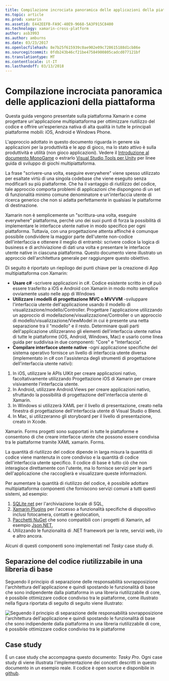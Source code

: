 ```yaml
---
title: Compilazione incrociata panoramica delle applicazioni della piattaforma
ms.topic: article
ms.prod: xamarin
ms.assetid: E442EEFB-FA9C-40E9-9668-5A3F915C8400
ms.technology: xamarin-cross-platform
author: asb3993
ms.author: amburns
ms.date: 03/23/2017
ms.openlocfilehash: 8e7b25f615939c0ae902e09c728615188d1cb86e
ms.sourcegitcommit: 0fdb243b46cf21be47584900805cadcd077121bf
ms.translationtype: MT
ms.contentlocale: it-IT
ms.lasthandoff: 03/13/2018
---
```

# <a name="building-cross-platform-applications-overview"></a>Compilazione incrociata panoramica delle applicazioni della piattaforma

Questa guida vengono presentate sulla piattaforma Xamarin e come progettare un'applicazione multipiattaforma per ottimizzare riutilizzo del codice e offrire un'esperienza nativa di alta qualità in tutte le principali piattaforme mobili: iOS, Android e Windows Phone.

L'approccio adottato in questo documento riguarda in genere sia applicazioni per la produttività e le app di gioco, ma lo stato attivo è sulla produttività e utilità (non gioco applicazioni). Vedere il [Introduzione al documento MonoGame](https://developer.xamarin.com/guides/cross-platform/game_development/monogame/introduction/) o estrarlo [Visual Studio Tools per Unity](https://docs.microsoft.com/en-us/visualstudio/cross-platform/visual-studio-tools-for-unity) per linee guida di sviluppo di giochi multipiattaforma.

La frase "scrivere-una volta, eseguire everywhere" viene spesso utilizzato per esaltate virtù di una singola codebase che viene eseguito senza modificarli su più piattaforme. Che ha il vantaggio di riutilizzo del codice, tale approccio comporta problemi di applicazioni che dispongono di un set di funzionalità minimo comune denominatore e un'interfaccia utente di ricerca generico che non si adatta perfettamente in qualsiasi le piattaforme di destinazione.

Xamarin non è semplicemente un "scrittura-una volta, eseguire everywhere" piattaforma, perché uno dei suoi punti di forza la possibilità di implementare le interfacce utente native in modo specifico per ogni piattaforma. Tuttavia, con una progettazione attenta affinché è comunque possibile condividere la maggior parte dell'utente non-codice dell'interfaccia e ottenere il meglio di entrambi: scrivere codice la logica di business e di archiviazione di dati una volta e presentare le interfacce utente native in ciascuna piattaforma. Questo documento viene illustrato un approccio dell'architettura generale per raggiungere questo obiettivo.

Di seguito è riportato un riepilogo dei punti chiave per la creazione di App multipiattaforma con Xamarin:

-   **Usare c#** -scrivere applicazioni in c#. Codice esistente scritto in c# può essere trasferito a iOS e Android con Xamarin in modo molto semplice ovviamente usato nelle app di Windows
-   **Utilizzare i modelli di progettazione MVC o MVVVM** -sviluppare l'interfaccia utente dell'applicazione usando il modello di visualizzazione/modello/Controller. Progettare l'applicazione utilizzando un approccio di modellazione/visualizzazione/Controller o un approccio di modello/visualizzazione/ViewModel in cui è presente una netta separazione tra il "modello" e il resto. Determinare quali parti dell'applicazione utilizzeranno gli elementi dell'interfaccia utente nativa di tutte le piattaforme (iOS, Android, Windows, Mac) e usarlo come linea guida per suddivisa in due componenti: "Core" e "Interfaccia".
-   **Compilare interfacce utente native** -ogni applicazione specifiche del sistema operativo fornisce un livello di interfaccia utente diversa (implementato in c# con l'assistenza degli strumenti di progettazione dell'interfaccia utente nativi):

1.  In iOS, utilizzare le APIs UIKit per creare applicazioni nativo, facoltativamente utilizzando Progettazione iOS di Xamarin per creare visivamente l'interfaccia utente.
1.  In Android, utilizzare Android.Views per creare applicazioni nativo, sfruttando la possibilità di progettazione dell'interfaccia utente di Xamarin.
1.  In Windows si utilizzerà XAML per il livello di presentazione, creato nella finestra di progettazione dell'interfaccia utente di Visual Studio o Blend.
1.  In Mac, si utilizzeranno gli storyboard per il livello di presentazione, creato in Xcode.

Xamarin. Forms progetti sono supportati in tutte le piattaforme e consentono di che creare interfacce utente che possono essere condivisa tra le piattaforme tramite XAML xamarin. Forms. 

La quantità di riutilizzo del codice dipende in larga misura la quantità di codice viene mantenuta in core condiviso e la quantità di codice dell'interfaccia utente specifico. Il codice di base è tutto ciò che non interagisce direttamente con l'utente, ma lo fornisce servizi per le parti dell'applicazione che raccoglierà e visualizzare queste informazioni.

Per aumentare la quantità di riutilizzo del codice, è possibile adottare multipiattaforma componenti che forniscono servizi comuni a tutti questi sistemi, ad esempio:

1.   [SQLite net](https://www.nuget.org/packages/sqlite-net-pcl/) per l'archiviazione locale di SQL,
1.   [Xamarin Plugins](https://xamarin.com/plugins) per l'accesso a funzionalità specifiche di dispositivo inclusi fotocamera, contatti e geolocation,
1.   [Pacchetti NuGet](https://nuget.org) che sono compatibili con i progetti di Xamarin, ad esempio [Json.NET](https://www.nuget.org/packages/Newtonsoft.Json/),
1.  Utilizzando le funzionalità di .NET framework per la rete, servizi web, i/o e altro ancora.


Alcuni di questi componenti sono implementati nel *Tasky* case study di.

 <a name="Separate_Reusable_Code_into_a_Core_Library" />


## <a name="separate-reusable-code-into-a-core-library"></a>Separazione del codice riutilizzabile in una libreria di base

Seguendo il principio di separazione delle responsabilità sovrapposizione l'architettura dell'applicazione e quindi spostando le funzionalità di base che sono indipendente dalla piattaforma in una libreria riutilizzabile di core, è possibile ottimizzare codice condiviso tra le piattaforme, come illustrato nella figura riportata di seguito di seguito viene illustrato:

 ![](part-0-overview-images/layers2.png "Seguendo il principio di separazione delle responsabilità sovrapposizione l'architettura dell'applicazione e quindi spostando le funzionalità di base che sono indipendente dalla piattaforma in una libreria riutilizzabile di core, è possibile ottimizzare codice condiviso tra le piattaforme")

 <a name="Case_Studies" />


## <a name="case-studies"></a>Case study

È un case study che accompagna questo documento: *Tasky Pro*. Ogni case study di viene illustrata l'implementazione dei concetti descritti in questo documento in un esempio reale. Il codice è open source e disponibile in [github](https://github.com/xamarin/mobile-samples/).